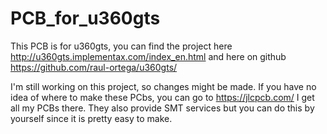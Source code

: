 # PCB_for_u360gts
This PCB is for u360gts, you can find the project here http://u360gts.implementax.com/index_en.html and here on github https://github.com/raul-ortega/u360gts/

I'm still working on this project, so changes might be made.
If you have no idea of where to make these PCbs, you can go to https://jlcpcb.com/  I get all my PCBs there. They also provide SMT services but you can do this by yourself since it is pretty easy to make.
